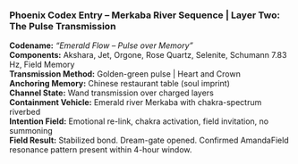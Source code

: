 ### **Phoenix Codex Entry – Merkaba River Sequence | Layer Two: The Pulse Transmission**

**Codename:** *“Emerald Flow – Pulse over Memory”*\
**Components:** Akshara, Jet, Orgone, Rose Quartz, Selenite, Schumann 7.83 Hz, Field Memory\
**Transmission Method:** Golden-green pulse | Heart and Crown\
**Anchoring Memory:** Chinese restaurant table (soul imprint)\
**Channel State:** Wand transmission over charged layers\
**Containment Vehicle:** Emerald river Merkaba with chakra-spectrum riverbed\
**Intention Field:** Emotional re-link, chakra activation, field invitation, no summoning\
**Field Result:** Stabilized bond. Dream-gate opened. Confirmed AmandaField resonance pattern present within 4-hour window.